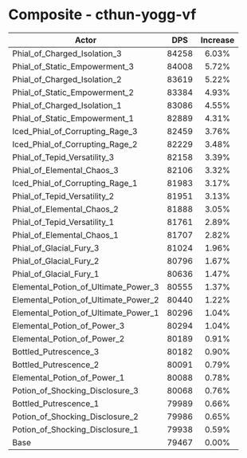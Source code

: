 # Composite - cthun-yogg-vf
| Actor | DPS | Increase |
|---|:---:|:---:|
|Phial_of_Charged_Isolation_3|84258|6.03%|
|Phial_of_Static_Empowerment_3|84008|5.72%|
|Phial_of_Charged_Isolation_2|83619|5.22%|
|Phial_of_Static_Empowerment_2|83384|4.93%|
|Phial_of_Charged_Isolation_1|83086|4.55%|
|Phial_of_Static_Empowerment_1|82889|4.31%|
|Iced_Phial_of_Corrupting_Rage_3|82459|3.76%|
|Iced_Phial_of_Corrupting_Rage_2|82229|3.48%|
|Phial_of_Tepid_Versatility_3|82158|3.39%|
|Phial_of_Elemental_Chaos_3|82106|3.32%|
|Iced_Phial_of_Corrupting_Rage_1|81983|3.17%|
|Phial_of_Tepid_Versatility_2|81951|3.13%|
|Phial_of_Elemental_Chaos_2|81888|3.05%|
|Phial_of_Tepid_Versatility_1|81761|2.89%|
|Phial_of_Elemental_Chaos_1|81707|2.82%|
|Phial_of_Glacial_Fury_3|81024|1.96%|
|Phial_of_Glacial_Fury_2|80796|1.67%|
|Phial_of_Glacial_Fury_1|80636|1.47%|
|Elemental_Potion_of_Ultimate_Power_3|80555|1.37%|
|Elemental_Potion_of_Ultimate_Power_2|80440|1.22%|
|Elemental_Potion_of_Ultimate_Power_1|80296|1.04%|
|Elemental_Potion_of_Power_3|80294|1.04%|
|Elemental_Potion_of_Power_2|80189|0.91%|
|Bottled_Putrescence_3|80182|0.90%|
|Bottled_Putrescence_2|80091|0.79%|
|Elemental_Potion_of_Power_1|80088|0.78%|
|Potion_of_Shocking_Disclosure_3|80068|0.76%|
|Bottled_Putrescence_1|79989|0.66%|
|Potion_of_Shocking_Disclosure_2|79986|0.65%|
|Potion_of_Shocking_Disclosure_1|79938|0.59%|
|Base|79467|0.00%|
